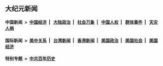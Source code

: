 ## 大纪元新闻

#### 中国新闻 &nbsp;>&nbsp; [中国经济](indexes/ncid283/README.md?03261645) &nbsp;| &nbsp; [大陆政治](indexes/ncid277/README.md?03261645) &nbsp;| &nbsp; [社会万象](indexes/ncid282/README.md?03261645) &nbsp;| &nbsp; [中国人权](indexes/ncid278/README.md?03261645) &nbsp;| &nbsp; [群体事件](indexes/ncid279/README.md?03261645) &nbsp;| &nbsp; [天灾人祸](indexes/ncid280/README.md?03261645)

#### 国际新闻 &nbsp;>&nbsp; [美中关系](indexes/nf1412576/README.md?03261645) &nbsp;| &nbsp; [台湾新闻](indexes/ncid1349361/README.md?03261645) &nbsp;| &nbsp; [香港新闻](indexes/ncid1349362/README.md?03261645) &nbsp;| &nbsp; [美国政治](indexes/ncid1078159/README.md?03261645) &nbsp;| &nbsp; [美国社会](indexes/ncid1078160/README.md?03261645) &nbsp;| &nbsp; [美国经济](indexes/ncid1078158/README.md?03261645)

#### 特别专题 &nbsp;>&nbsp; [中共百年历史](https://github.com/epoch-news/epoch-special/blob/master/README.md?03261645)  
